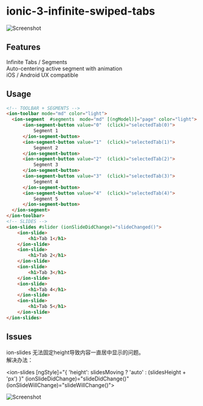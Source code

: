 # ionic-3-infinite-swiped-tabs

![Screenshot](https://raw.githubusercontent.com/julienkermarec/ionic-infinite-swiped-tabs/master/screenshots/header.png)


## Features
Infinite Tabs / Segments<br />
Auto-centering active segment with animation<br />
iOS / Android UX compatible<br />

## Usage
```html
<!-- TOOLBAR + SEGMENTS -->
<ion-toolbar mode="md" color="light">
  <ion-segment  #segments  mode="md" [(ngModel)]="page" color="light">
      <ion-segment-button value="0"  (click)="selectedTab(0)">
          Segment 1
      </ion-segment-button>
      <ion-segment-button value="1"  (click)="selectedTab(1)">
          Segment 2
      </ion-segment-button>
      <ion-segment-button value="2"  (click)="selectedTab(2)">
          Segment 3
      </ion-segment-button>
      <ion-segment-button value="3"  (click)="selectedTab(3)">
          Segment 4
      </ion-segment-button>
      <ion-segment-button value="4"  (click)="selectedTab(4)">
          Segment 5
      </ion-segment-button>
  </ion-segment>
</ion-toolbar>
<!-- SLIDES -->
<ion-slides #slider (ionSlideDidChange)="slideChanged()">
    <ion-slide>
        <h1>Tab 1</h1>
    </ion-slide>
    <ion-slide>
        <h1>Tab 2</h1>
    </ion-slide>
    <ion-slide>
        <h1>Tab 3</h1>
    </ion-slide>
    <ion-slide>
        <h1>Tab 4</h1>
    </ion-slide>
    <ion-slide>
        <h1>Tab 5</h1>
    </ion-slide>
</ion-slides>

```

## Issues
ion-slides 无法固定height导致内容一直居中显示的问题。<br />
解决办法：<br />
<!-- index.html -->
<ion-slides [ngStyle]="{ 'height': slidesMoving ? 'auto' : (slidesHeight + 'px') }"
            (ionSlideDidChange)="slideDidChange()"
            (ionSlideWillChange)="slideWillChange()">
</ion-slides>
<!-- index.ts -->
    
![Screenshot](http://yuntu88.oss-cn-beijing.aliyuncs.com/fromlocal/Screenshot_20181219-163219_MyApp.jpg)